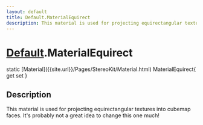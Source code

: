 ```yaml
---
layout: default
title: Default.MaterialEquirect
description: This material is used for projecting equirectangular textures into cubemap faces. It's probably not a great idea to change this one much!
---
```

# [Default]({{site.url}}/Pages/StereoKit/Default.html).MaterialEquirect

<div class='signature' markdown='1'>
static [Material]({{site.url}}/Pages/StereoKit/Material.html) MaterialEquirect{ get set }
</div>

## Description
This material is used for projecting equirectangular
textures into cubemap faces. It's probably not a great idea to
change this one much!


